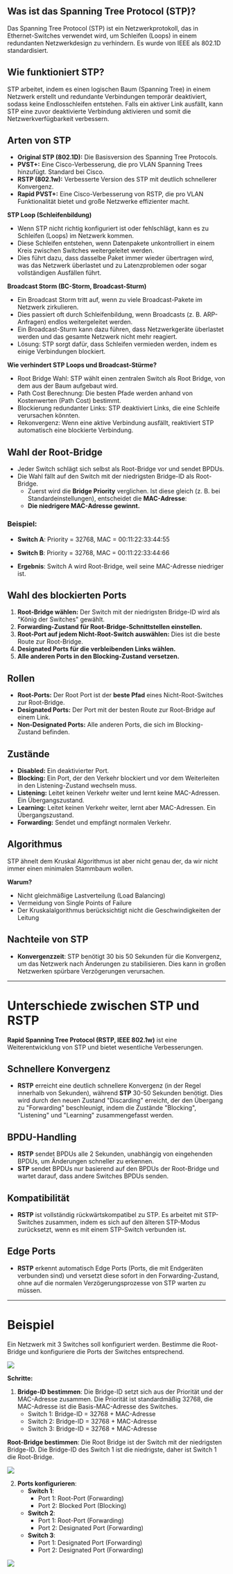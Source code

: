 ## Was ist das Spanning Tree Protocol (STP)?
Das Spanning Tree Protocol (STP) ist ein Netzwerkprotokoll, das in Ethernet-Switches verwendet wird, um Schleifen (Loops) in einem redundanten Netzwerkdesign zu verhindern. Es wurde von IEEE als 802.1D standardisiert.
## Wie funktioniert STP?
STP arbeitet, indem es einen logischen Baum (Spanning Tree) in einem Netzwerk erstellt und redundante Verbindungen temporär deaktiviert, sodass keine Endlosschleifen entstehen. Falls ein aktiver Link ausfällt, kann STP eine zuvor deaktivierte Verbindung aktivieren und somit die Netzwerkverfügbarkeit verbessern.
## Arten von STP
- **Original STP (802.1D):** Die Basisversion des Spanning Tree Protocols.
- **PVST+:** Eine Cisco-Verbesserung, die pro VLAN Spanning Trees hinzufügt. Standard bei Cisco.
- **RSTP (802.1w):** Verbesserte Version des STP mit deutlich schnellerer Konvergenz.
- **Rapid PVST+:** Eine Cisco-Verbesserung von RSTP, die pro VLAN Funktionalität bietet und große Netzwerke effizienter macht.

**STP Loop (Schleifenbildung)**
- Wenn STP nicht richtig konfiguriert ist oder fehlschlägt, kann es zu Schleifen (Loops) im Netzwerk kommen.
- Diese Schleifen entstehen, wenn Datenpakete unkontrolliert in einem Kreis zwischen Switches weitergeleitet werden.
- Dies führt dazu, dass dasselbe Paket immer wieder übertragen wird, was das Netzwerk überlastet und zu Latenzproblemen oder sogar vollständigen Ausfällen führt.

**Broadcast Storm (BC-Storm, Broadcast-Sturm)**
- Ein Broadcast Storm tritt auf, wenn zu viele Broadcast-Pakete im Netzwerk zirkulieren.
- Dies passiert oft durch Schleifenbildung, wenn Broadcasts (z. B. ARP-Anfragen) endlos weitergeleitet werden.
- Ein Broadcast-Sturm kann dazu führen, dass Netzwerkgeräte überlastet werden und das gesamte Netzwerk nicht mehr reagiert.
- Lösung: STP sorgt dafür, dass Schleifen vermieden werden, indem es einige Verbindungen blockiert.

**Wie verhindert STP Loops und Broadcast-Stürme?**
- Root Bridge Wahl: STP wählt einen zentralen Switch als Root Bridge, von dem aus der Baum aufgebaut wird.
- Path Cost Berechnung: Die besten Pfade werden anhand von Kostenwerten (Path Cost) bestimmt.
- Blockierung redundanter Links: STP deaktiviert Links, die eine Schleife verursachen könnten.
- Rekonvergenz: Wenn eine aktive Verbindung ausfällt, reaktiviert STP automatisch eine blockierte Verbindung.
## Wahl der Root-Bridge
- Jeder Switch schlägt sich selbst als Root-Bridge vor und sendet BPDUs.
- Die Wahl fällt auf den Switch mit der niedrigsten Bridge-ID als Root-Bridge.
	- Zuerst wird die **Bridge Priority** verglichen. Ist diese gleich (z. B. bei Standardeinstellungen), entscheidet die **MAC-Adresse**:
    - **Die niedrigere MAC-Adresse gewinnt.**
### Beispiel:
- **Switch A**: Priority = 32768, MAC = 00:11:22:33:44:55
- **Switch B**: Priority = 32768, MAC = 00:11:22:33:44:66

- **Ergebnis**: Switch A wird Root-Bridge, weil seine MAC-Adresse niedriger ist.
## Wahl des blockierten Ports
1. **Root-Bridge wählen:** Der Switch mit der niedrigsten Bridge-ID wird als "König der Switches" gewählt.
2. **Forwarding-Zustand für Root-Bridge-Schnittstellen einstellen.**
3. **Root-Port auf jedem Nicht-Root-Switch auswählen:** Dies ist die beste Route zur Root-Bridge.
4. **Designated Ports für die verbleibenden Links wählen.**
5. **Alle anderen Ports in den Blocking-Zustand versetzen.**
## Rollen
- **Root-Ports:** Der Root Port ist der **beste Pfad** eines Nicht-Root-Switches zur Root-Bridge.
- **Designated Ports:** Der Port mit der besten Route zur Root-Bridge auf einem Link.
- **Non-Designated Ports:** Alle anderen Ports, die sich im Blocking-Zustand befinden.
## Zustände
- **Disabled:** Ein deaktivierter Port.
- **Blocking:** Ein Port, der den Verkehr blockiert und vor dem Weiterleiten in den Listening-Zustand wechseln muss.
- **Listening:** Leitet keinen Verkehr weiter und lernt keine MAC-Adressen. Ein Übergangszustand.
- **Learning:** Leitet keinen Verkehr weiter, lernt aber MAC-Adressen. Ein Übergangszustand.
- **Forwarding:** Sendet und empfängt normalen Verkehr.
## Algorithmus
STP ähnelt dem Kruskal Algorithmus ist aber nicht genau der, da wir nicht immer einen minimalen Stammbaum wollen.

**Warum?**
- Nicht gleichmäßige Lastverteilung (Load Balancing)
- Vermeidung von Single Points of Failure
- Der Kruskalalgorithmus berücksichtigt nicht die Geschwindigkeiten der Leitung

## **Nachteile von STP**
- **Konvergenzzeit**: STP benötigt 30 bis 50 Sekunden für die Konvergenz, um das Netzwerk nach Änderungen zu stabilisieren. Dies kann in großen Netzwerken spürbare Verzögerungen verursachen.

---

# **Unterschiede zwischen STP und RSTP**

**Rapid Spanning Tree Protocol (RSTP, IEEE 802.1w)** ist eine Weiterentwicklung von STP und bietet wesentliche Verbesserungen.

## **Schnellere Konvergenz**
- **RSTP** erreicht eine deutlich schnellere Konvergenz (in der Regel innerhalb von Sekunden), während **STP** 30-50 Sekunden benötigt. Dies wird durch den neuen Zustand "Discarding" erreicht, der den Übergang zu "Forwarding" beschleunigt, indem die Zustände "Blocking", "Listening" und "Learning" zusammengefasst werden.

## **BPDU-Handling**
- **RSTP** sendet BPDUs alle 2 Sekunden, unabhängig von eingehenden BPDUs, um Änderungen schneller zu erkennen.
- **STP** sendet BPDUs nur basierend auf den BPDUs der Root-Bridge und wartet darauf, dass andere Switches BPDUs senden.

## **Kompatibilität**
- **RSTP** ist vollständig rückwärtskompatibel zu STP. Es arbeitet mit STP-Switches zusammen, indem es sich auf den älteren STP-Modus zurücksetzt, wenn es mit einem STP-Switch verbunden ist.

## **Edge Ports**
- **RSTP** erkennt automatisch Edge Ports (Ports, die mit Endgeräten verbunden sind) und versetzt diese sofort in den Forwarding-Zustand, ohne auf die normalen Verzögerungsprozesse von STP warten zu müssen.

---

# **Beispiel**


Ein Netzwerk mit 3 Switches soll konfiguriert werden. Bestimme die Root-Bridge und konfiguriere die Ports der Switches entsprechend.

![](../images/STP-Network-Bsp.png)

**Schritte:**

1. **Bridge-ID bestimmen**: Die Bridge-ID setzt sich aus der Priorität und der MAC-Adresse zusammen. Die Priorität ist standardmäßig 32768, die MAC-Adresse ist die Basis-MAC-Adresse des Switches.
   - Switch 1: Bridge-ID = 32768 + MAC-Adresse
   - Switch 2: Bridge-ID = 32768 + MAC-Adresse
   - Switch 3: Bridge-ID = 32768 + MAC-Adresse

**Root-Bridge bestimmen**: Die Root Bridge ist der Switch mit der niedrigsten Bridge-ID.
Die Bridge-ID des Switch 1 ist die niedrigste, daher ist Switch 1 die Root-Bridge.

![](../images/STP-Network-Bsp-part2.png)

2. **Ports konfigurieren**:
   - **Switch 1**:
     - Port 1: Root-Port (Forwarding)
     - Port 2: Blocked Port (Blocking)
   - **Switch 2**:
     - Port 1: Root-Port (Forwarding)
     - Port 2: Designated Port (Forwarding)
   - **Switch 3**:
     - Port 1: Designated Port (Forwarding)
     - Port 2: Designated Port (Forwarding)

![](../images/STP-Network-Bsp-part3.png)


